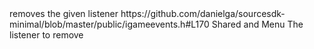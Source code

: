 <function name="RemoveListener" parent="IGameEventManager" type="classfunc">
	<description>removes the given listener</description>
	<source>https://github.com/danielga/sourcesdk-minimal/blob/master/public/igameevents.h#L170</source>
	<realm>Shared and Menu</realm>
	<args>
		<arg name="listener" type="IGameEventListener">The listener to remove</arg>
	</args>
</function>
